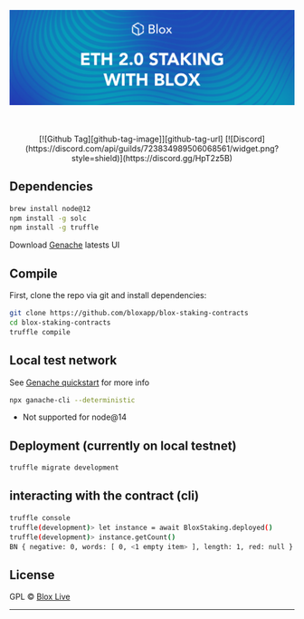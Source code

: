 [<img src="internals/img/Blox-Staking-Banner.png" >](https://www.bloxstaking.com/)

<br>
<br>

<div align="center">
[![Github Tag][github-tag-image]][github-tag-url]
[![Discord](https://discord.com/api/guilds/723834989506068561/widget.png?style=shield)](https://discord.gg/HpT2z5B)

</div>

## Dependencies
```bash
brew install node@12
npm install -g solc 
npm install -g truffle 
```

Download [Genache](https://github.com/trufflesuite/ganache/releases) latests UI

## Compile
First, clone the repo via git and install dependencies:

```bash
git clone https://github.com/bloxapp/blox-staking-contracts
cd blox-staking-contracts
truffle compile
```
## Local test network
See [Genache quickstart](https://www.trufflesuite.com/docs/ganache/quickstart) for more info
```bash
npx ganache-cli --deterministic
```
* Not supported for node@14

## Deployment (currently on local testnet)


```bash
truffle migrate development

```

## interacting with the contract (cli)


```bash
truffle console
truffle(development)> let instance = await BloxStaking.deployed()
truffle(development)> instance.getCount()
BN { negative: 0, words: [ 0, <1 empty item> ], length: 1, red: null }


```

## License

GPL © [Blox Live](https://github.com/bloxapp/blox-live)

<hr />
<br />